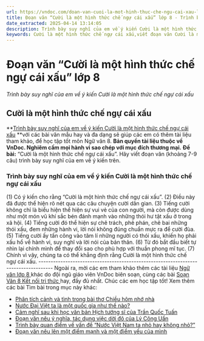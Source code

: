 ```yaml
---
url: https://vndoc.com/doan-van-cuoi-la-mot-hinh-thuc-che-ngu-cai-xau-lop-8-296686
title: Đoạn văn “Cười là một hình thức chế ngự cái xấu” lớp 8 - Trình bày suy nghĩ của em về ý kiến Cười là một hình thức chế ngự cái xấu - VnDoc.com
date_extracted: 2025-04-14 13:14:05
description: Trình bày suy nghĩ của em về ý kiến Cười là một hình thức chế ngự cái xấu lớp 8 được biên soạn nhằm giúp các em HS đạt kết quả tốt trong quá trình làm bài tập và học tập môn Ngữ văn lớp 8.
keywords: Cười là một hình thức chế ngự cái xấu,viết đoạn văn Cười là một hình thức chế ngự cái xấu,trình bày suy nghĩ về ý kiến Cười là một hình thức chế ngự cái xấu,Trình bày suy nghĩ của em về ý kiến Cười là một hình thức chế ngự cái xấu,văn mẫu lớp 8,ngữ văn 8
---
```


# Đoạn văn “Cười là một hình thức chế ngự cái xấu” lớp 8
 _Trình bày suy nghĩ của em về ý kiến Cười là một hình thức chế ngự cái xấu_
## **Cười là một hình thức chế ngự cái xấu**
**[Trình bày suy nghĩ của em về ý kiến Cười là một hình thức chế ngự cái xấu](<https://vndoc.com/doan-van-cuoi-la-mot-hinh-thuc-che-ngu-cai-xau-lop-8-296686>) **với các bài văn mẫu hay và đa dạng sẽ giúp các em có thêm tài liệu tham khảo, để học tập tốt môn Ngữ văn 8.
**Bản quyền tài liệu thuộc về VnDoc. Nghiêm cấm mọi hành vi sao chép với mục đích thương mại.**
**Đề bài:** “Cười là một hình thức chế ngự cái xấu”. Hãy viết đoạn văn \(khoảng 7-9 câu\) trình bày suy nghĩ của em về ý kiến trên.
### Trình bày suy nghĩ của em về ý kiến Cười là một hình thức chế ngự cái xấu
\(1\) Có ý kiến cho rằng “Cười là một hình thức chế ngự cái xấu”. \(2\) Điều này đã được thể hiện rõ nét qua các câu chuyện cười dân gian. \(3\) Tiếng cười không chỉ là biểu hiện thể hiện sự vui vẻ của con người, mà còn được dùng như một món vũ khí sắc bén đánh mạnh vào những thói hư tật xấu ở trong xã hội. \(4\) Tiếng cười đó thể hiện sự chê trách, phê phán, chê bai những thói xấu, đem những hành vi, lời nói không đúng chuẩn mực ra để cười đùa. \(5\) Tiếng cười ấy tấn công vào tâm lí những người có thói xấu, khiến họ phải xấu hổ về hành vi, suy nghĩ và lời nói của bản thân. \(6\) Từ đó bắt đầu biết tự nhìn lại chính mình để thay đổi sao cho phù hợp với thuần phong mĩ tục. \(7\) Chính vì vậy, chúng ta có thể khẳng định rằng Cười là một hình thức chế ngự cái xấu.
\------------------------------------------------------------------------------------
Ngoài ra, mời các em tham khảo thêm các tài liệu [ Ngữ văn lớp 8 ](<https://vndoc.com/ngu-van-lop8>) khác do đội ngũ giáo viên VnDoc biên soạn, cùng các bài [ Soạn Văn 8 Kết nối tri thức ](<https://vndoc.com/ngu-van-8-ket-noi-tri-thuc>) hay, đầy đủ nhất. Chúc các em học tập tốt\!
Xem thêm các bài Tìm bài trong mục này khác:
  * [Phân tích cảnh và tình trong bài thơ Chiều hôm nhớ nhà](</phan-tich-canh-va-tinh-trong-bai-tho-chieu-hom-nho-nha-lop-8-296757>)
  * [Nước Đại Việt ta là một quốc gia như thế nào?](</doan-van-nuoc-dai-viet-ta-la-mot-quoc-gia-nhu-the-nao-lop-8-296759>)
  * [Cảm nghĩ sau khi học văn bản Hịch tướng sĩ của Trần Quốc Tuấn](</cam-nghi-sau-khi-hoc-van-ban-hich-tuong-si-cua-tran-quoc-tuan-lop-8-296762>)
  * [Đoạn văn nêu ý nghĩa, tác dụng việc dời đô của Lý Công Uẩn](</doan-van-neu-y-nghia-tac-dung-viec-doi-do-cua-ly-cong-uan-lop-8-296763>)
  * [Trình bày quan điểm về vấn đề “Nước Việt Nam ta nhỏ hay không nhỏ?”](</trinh-bay-quan-diem-ve-van-de-nuoc-viet-nam-ta-nho-hay-khong-nho-lop-8-296765>)
  * [Đoạn văn nêu lên một điểm mạnh và một điểm yếu của mình](</doan-van-neu-len-mot-diem-manh-va-mot-diem-yeu-cua-minh-lop-8-296766>)

